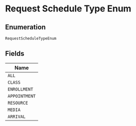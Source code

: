 
# Request Schedule Type Enum

## Enumeration

`RequestScheduleTypeEnum`

## Fields

| Name |
|  --- |
| `ALL` |
| `CLASS` |
| `ENROLLMENT` |
| `APPOINTMENT` |
| `RESOURCE` |
| `MEDIA` |
| `ARRIVAL` |

